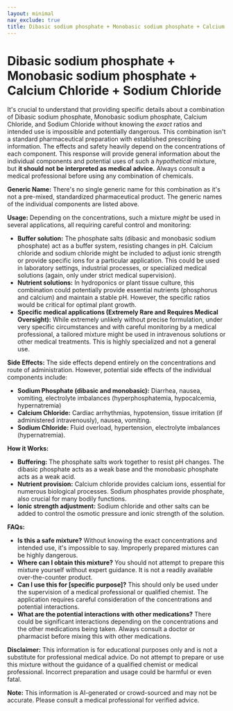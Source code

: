 ```yaml
---
layout: minimal
nav_exclude: true
title: Dibasic sodium phosphate + Monobasic sodium phosphate + Calcium Chloride + Sodium Chloride
---
```


# Dibasic sodium phosphate + Monobasic sodium phosphate + Calcium Chloride + Sodium Chloride

It's crucial to understand that providing specific details about a combination of Dibasic sodium phosphate, Monobasic sodium phosphate, Calcium Chloride, and Sodium Chloride without knowing the *exact* ratios and intended use is impossible and potentially dangerous.  This combination isn't a standard pharmaceutical preparation with established prescribing information.  The effects and safety heavily depend on the concentrations of each component.  This response will provide general information about the individual components and potential uses of such a *hypothetical* mixture, but **it should not be interpreted as medical advice.**  Always consult a medical professional before using any combination of chemicals.


**Generic Name:**  There's no single generic name for this combination as it's not a pre-mixed, standardized pharmaceutical product.  The generic names of the individual components are listed above.

**Usage:**  Depending on the concentrations, such a mixture *might* be used in several applications, all requiring careful control and monitoring:

* **Buffer solution:** The phosphate salts (dibasic and monobasic sodium phosphate) act as a buffer system, resisting changes in pH. Calcium chloride and sodium chloride might be included to adjust ionic strength or provide specific ions for a particular application. This could be used in laboratory settings, industrial processes, or specialized medical solutions (again, only under strict medical supervision).
* **Nutrient solutions:** In hydroponics or plant tissue culture, this combination could potentially provide essential nutrients (phosphorus and calcium) and maintain a stable pH.  However, the specific ratios would be critical for optimal plant growth.
* **Specific medical applications (Extremely Rare and Requires Medical Oversight):**  While extremely unlikely without precise formulation, under very specific circumstances and with careful monitoring by a medical professional, a tailored mixture might be used in intravenous solutions or other medical treatments. This is highly specialized and not a general use.

**Side Effects:** The side effects depend entirely on the concentrations and route of administration.  However, potential side effects of the individual components include:

* **Sodium Phosphate (dibasic and monobasic):** Diarrhea, nausea, vomiting, electrolyte imbalances (hyperphosphatemia, hypocalcemia, hypernatremia)
* **Calcium Chloride:**  Cardiac arrhythmias, hypotension, tissue irritation (if administered intravenously), nausea, vomiting.
* **Sodium Chloride:**  Fluid overload, hypertension, electrolyte imbalances (hypernatremia).

**How it Works:**

* **Buffering:** The phosphate salts work together to resist pH changes.  The dibasic phosphate acts as a weak base and the monobasic phosphate acts as a weak acid.
* **Nutrient provision:**  Calcium chloride provides calcium ions, essential for numerous biological processes. Sodium phosphates provide phosphate, also crucial for many bodily functions.
* **Ionic strength adjustment:** Sodium chloride and other salts can be added to control the osmotic pressure and ionic strength of the solution.

**FAQs:**

* **Is this a safe mixture?**  Without knowing the exact concentrations and intended use, it's impossible to say.  Improperly prepared mixtures can be highly dangerous.
* **Where can I obtain this mixture?**  You should not attempt to prepare this mixture yourself without expert guidance. It is not a readily available over-the-counter product.
* **Can I use this for [specific purpose]?** This should only be used under the supervision of a medical professional or qualified chemist. The application requires careful consideration of the concentrations and potential interactions.
* **What are the potential interactions with other medications?**  There could be significant interactions depending on the concentrations and the other medications being taken.  Always consult a doctor or pharmacist before mixing this with other medications.


**Disclaimer:** This information is for educational purposes only and is not a substitute for professional medical advice.  Do not attempt to prepare or use this mixture without the guidance of a qualified chemist or medical professional.  Incorrect preparation and usage could be harmful or even fatal.


**Note:** This information is AI-generated or crowd-sourced and may not be accurate. Please consult a medical professional for verified advice.